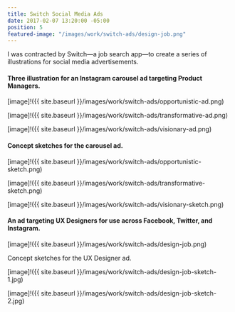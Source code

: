 ```yaml
---
title: Switch Social Media Ads
date: 2017-02-07 13:20:00 -05:00
position: 5
featured-image: "/images/work/switch-ads/design-job.png"
---
```


I was contracted by Switch—a job search app—to create a series of illustrations for social media advertisements. 

#### Three illustration for an Instagram carousel ad targeting Product Managers. 

[image]!({{ site.baseurl }}/images/work/switch-ads/opportunistic-ad.png)  

[image]!({{ site.baseurl }}/images/work/switch-ads/transformative-ad.png)  

[image]!({{ site.baseurl }}/images/work/switch-ads/visionary-ad.png)  

#### Concept sketches for the carousel ad.
[image]!({{ site.baseurl }}/images/work/switch-ads/opportunistic-sketch.png)  

[image]!({{ site.baseurl }}/images/work/switch-ads/transformative-sketch.png)  

[image]!({{ site.baseurl }}/images/work/switch-ads/visionary-sketch.png)

#### An ad targeting UX Designers for use across Facebook, Twitter, and Instagram.

[image]!({{ site.baseurl }}/images/work/switch-ads/design-job.png)

Concept sketches for the UX Designer ad.  

[image]!({{ site.baseurl }}/images/work/switch-ads/design-job-sketch-1.jpg)  

[image]!({{ site.baseurl }}/images/work/switch-ads/design-job-sketch-2.jpg)